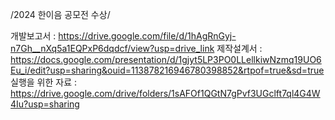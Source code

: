 /2024 한이음 공모전 수상/


개발보고서 : https://drive.google.com/file/d/1hAgRnGyj-n7Gh__nXq5a1EQPxP6dqdcf/view?usp=drive_link
제작설계서 : https://docs.google.com/presentation/d/1gjyt5LP3PO0LLellkiwNzmq19UO6Eu_i/edit?usp=sharing&ouid=113878216946780398852&rtpof=true&sd=true
실행을 위한 자료 : https://drive.google.com/drive/folders/1sAFOf1QGtN7gPvf3UGclft7ql4G4W4Iu?usp=sharing
